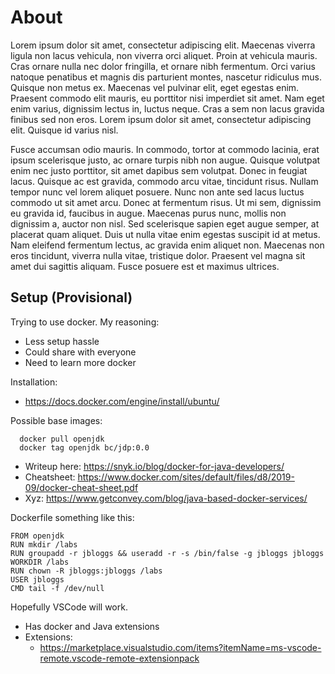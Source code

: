 # About

Lorem ipsum dolor sit amet, consectetur adipiscing elit. Maecenas viverra ligula non lacus vehicula, non viverra orci aliquet. 
Proin at vehicula mauris. Cras ornare nulla nec dolor fringilla, et ornare nibh fermentum. Orci varius natoque penatibus et 
magnis dis parturient montes, nascetur ridiculus mus. Quisque non metus ex. Maecenas vel pulvinar elit, eget egestas enim. 
Praesent commodo elit mauris, eu porttitor nisi imperdiet sit amet. Nam eget enim varius, dignissim lectus in, luctus neque. 
Cras a sem non lacus gravida finibus sed non eros. Lorem ipsum dolor sit amet, consectetur adipiscing elit. Quisque id 
varius nisl.

Fusce accumsan odio mauris. In commodo, tortor at commodo lacinia, erat ipsum scelerisque justo, ac ornare turpis nibh non 
augue. Quisque volutpat enim nec justo porttitor, sit amet dapibus sem volutpat. Donec in feugiat lacus. Quisque ac est 
gravida, commodo arcu vitae, tincidunt risus. Nullam tempor nunc vel lorem aliquet posuere. Nunc non ante sed lacus 
luctus commodo ut sit amet arcu. Donec at fermentum risus. Ut mi sem, dignissim eu gravida id, faucibus in augue. 
Maecenas purus nunc, mollis non dignissim a, auctor non nisl. Sed scelerisque sapien eget augue semper, at placerat 
quam aliquet. Duis ut nulla vitae enim egestas suscipit id at metus. Nam eleifend fermentum lectus, ac gravida enim 
aliquet non. Maecenas non eros tincidunt, viverra nulla vitae, tristique dolor. Praesent vel magna sit amet dui sagittis 
aliquam. Fusce posuere est et maximus ultrices.


## Setup (Provisional)

Trying to use docker. My reasoning:
  - Less setup hassle
  - Could share with everyone
  - Need to learn more docker

Installation:
  - https://docs.docker.com/engine/install/ubuntu/



Possible base images:
```
  docker pull openjdk
  docker tag openjdk bc/jdp:0.0

```

  - Writeup here: https://snyk.io/blog/docker-for-java-developers/
  - Cheatsheet: https://www.docker.com/sites/default/files/d8/2019-09/docker-cheat-sheet.pdf
  - Xyz: https://www.getconvey.com/blog/java-based-docker-services/


Dockerfile something like this:
```
FROM openjdk
RUN mkdir /labs
RUN groupadd -r jbloggs && useradd -r -s /bin/false -g jbloggs jbloggs
WORKDIR /labs
RUN chown -R jbloggs:jbloggs /labs
USER jbloggs
CMD tail -f /dev/null
```


Hopefully VSCode will work. 
  - Has docker and Java extensions
  - Extensions:
    - https://marketplace.visualstudio.com/items?itemName=ms-vscode-remote.vscode-remote-extensionpack




